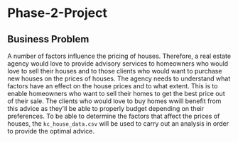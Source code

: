 # Phase-2-Project
## **Business Problem**
A number of factors influence the pricing of houses. Therefore, a real estate agency would love to provide advisory services to homeowners who would love to sell their houses and to those clients who would want to purchase new houses on the prices of houses.
The agency needs to understand what factors have an effect on the house prices and to what extent. This is to enable homeowners who want to sell their homes to get the best price out of their sale. The clients who would love to buy homes wwill benefit from this advice as they'll be able to properly budget depending on their preferences. 
To be able to determine the factors that affect the prices of houses, the ```kc_house_data.csv``` will be used to carry out an analysis in order to provide the optimal advice.
